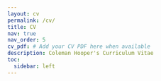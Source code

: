```yaml
---
layout: cv
permalink: /cv/
title: CV
nav: true
nav_order: 5
cv_pdf: # Add your CV PDF here when available
description: Coleman Hooper's Curriculum Vitae
toc:
  sidebar: left
---
```

